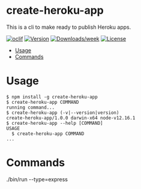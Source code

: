 create-heroku-app
=================

This is a cli to make ready to publish Heroku apps.

[![oclif](https://img.shields.io/badge/cli-oclif-brightgreen.svg)](https://oclif.io)
[![Version](https://img.shields.io/npm/v/create-heroku-app.svg)](https://npmjs.org/package/create-heroku-app)
[![Downloads/week](https://img.shields.io/npm/dw/create-heroku-app.svg)](https://npmjs.org/package/create-heroku-app)
[![License](https://img.shields.io/npm/l/create-heroku-app.svg)](https://github.com/shanemarvinmay/create-heroku-app/blob/master/package.json)

<!-- toc -->
* [Usage](#usage)
* [Commands](#commands)
<!-- tocstop -->
# Usage
<!-- usage -->
```sh-session
$ npm install -g create-heroku-app
$ create-heroku-app COMMAND
running command...
$ create-heroku-app (-v|--version|version)
create-heroku-app/1.0.0 darwin-x64 node-v12.16.1
$ create-heroku-app --help [COMMAND]
USAGE
  $ create-heroku-app COMMAND
...
```
<!-- usagestop -->
# Commands
<!-- commands -->

<!-- commandsstop -->

./bin/run --type=express